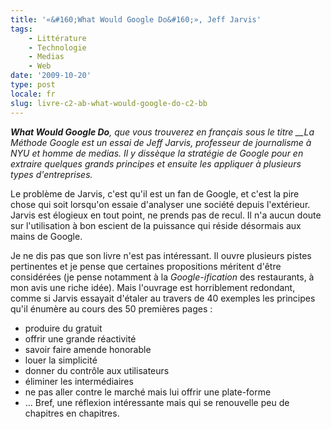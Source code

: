 ```yaml
---
title: '«&#160;What Would Google Do&#160;», Jeff Jarvis'
tags:
    - Littérature
    - Technologie
    - Medias
    - Web
date: '2009-10-20'
type: post
locale: fr
slug: livre-c2-ab-what-would-google-do-c2-bb
---
```


_**What Would Google Do**, que vous trouverez en français sous le titre \_\_La Méthode Google est un essai de Jeff Jarvis, professeur de journalisme à NYU et homme de medias. Il y dissèque la stratégie de Google pour en extraire quelques grands principes et ensuite les appliquer à plusieurs types d'entreprises._

<!-- more -->

Le problème de Jarvis, c'est qu'il est un fan de Google, et c'est la pire chose qui soit lorsqu'on essaie d'analyser une société depuis l'extérieur. Jarvis est élogieux en tout point, ne prends pas de recul. Il n'a aucun doute sur l'utilisation à bon escient de la puissance qui réside désormais aux mains de Google.

Je ne dis pas que son livre n'est pas intéressant. Il ouvre plusieurs pistes pertinentes et je pense que certaines propositions méritent d'être considérées (je pense notamment à la _Google-ification_ des restaurants, à mon avis une riche idée). Mais l'ouvrage est horriblement redondant, comme si Jarvis essayait d'étaler au travers de 40 exemples les principes qu'il énumère au cours des 50 premières pages&nbsp;:

* produire du gratuit
* offrir une grande réactivité
* savoir faire amende honorable
* louer la simplicité
* donner du contrôle aux utilisateurs
* éliminer les intermédiaires
* ne pas aller contre le marché mais lui offrir une plate-forme
* …
  Bref, une réflexion intéressante mais qui se renouvelle peu de chapitres en chapitres.
